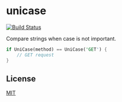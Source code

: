 # unicase

[![Build Status](https://travis-ci.org/seanmonstar/unicase.svg?branch=master)](https://travis-ci.org/seanmonstar/unicase)

Compare strings when case is not important.

```rust
if UniCase(method) == UniCase('GET') {
    // GET request
}
```

## License

[MIT](./LICENSE)
